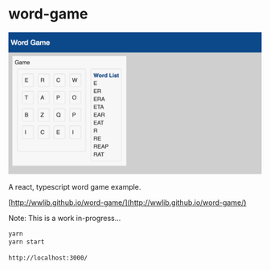 # word-game

![word-game](./docs/word-game.png)


A react, typescript word game example.

[http://wwlib.github.io/word-game/](http://wwlib.github.io/word-game/)  

Note: This is a work in-progress...

```
yarn
yarn start

http://localhost:3000/
```
